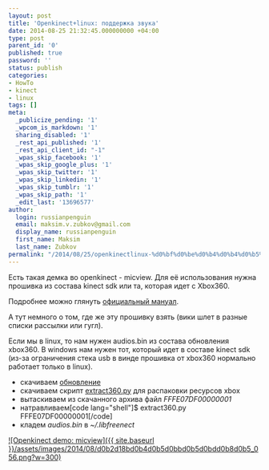 ```yaml
---
layout: post
title: 'Openkinect+linux: поддержка звука'
date: 2014-08-25 21:32:45.000000000 +04:00
type: post
parent_id: '0'
published: true
password: ''
status: publish
categories:
- HowTo
- kinect
- linux
tags: []
meta:
  _publicize_pending: '1'
  _wpcom_is_markdown: '1'
  sharing_disabled: '1'
  _rest_api_published: '1'
  _rest_api_client_id: "-1"
  _wpas_skip_facebook: '1'
  _wpas_skip_google_plus: '1'
  _wpas_skip_twitter: '1'
  _wpas_skip_linkedin: '1'
  _wpas_skip_tumblr: '1'
  _wpas_skip_path: '1'
  _edit_last: '13696577'
author:
  login: russianpenguin
  email: maksim.v.zubkov@gmail.com
  display_name: russianpenguin
  first_name: Maksim
  last_name: Zubkov
permalink: "/2014/08/25/openkinectlinux-%d0%bf%d0%be%d0%b4%d0%b4%d0%b5%d1%80%d0%b6%d0%ba%d0%b0-%d0%b7%d0%b2%d1%83%d0%ba%d0%b0/"
---
```

Есть такая демка во openkinect - micview. Для её использования нужна прошивка из состава kinect sdk или та, которая идет с Xbox360.

Подробнее можно глянуть [официальный мануал](http://openkinect.org/wiki/Protocol_Documentation "Openkinect: Protocol Documentation").

А тут немного о том, где же эту прошивку взять (вики шлет в разные списки рассылки или гугл).

Если мы в linux, то нам нужен audios.bin из состава обновления xbox360. В windows нам нужен тот, который идет в составе kinect sdk (из-за ограничения стека usb в винде прошивка от xbox360 нормально работает только в linux).

- скачиваем [обновление](http://download.microsoft.com/download/4/1/D/41D9A2BA-3B48-4BD5-B613-122E7C3A1390/SystemUpdate12611.zip "Обновление для xbox360 с audios.bin")
- скачиваем скрипт&nbsp;[extract360.py](https://github.com/rene0/xbox360/blob/master/extract360.py "extract360.py") для распаковки ресурсов xbox
- вытаскиваем из скачанного архива файл _FFFE07DF00000001_
- натравливаем[code lang="shell"]$ extract360.py FFFE07DF00000001[/code]
- кладем _audios.bin_ в _~/.libfreenect_  
 

[![Openkinect demo: micview]({{ site.baseurl }}/assets/images/2014/08/d0b2d18bd0b4d0b5d0bbd0b5d0bdd0b8d0b5_056.png?w=300)](https://russianpenguin.files.wordpress.com/2014/08/d0b2d18bd0b4d0b5d0bbd0b5d0bdd0b8d0b5_056.png)

